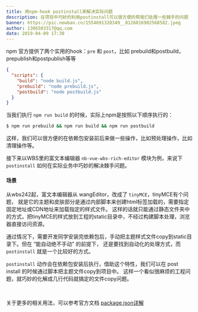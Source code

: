 ```yaml
---
title: 用npm-hook postinstall来解决实际问题
description: 在项目中巧妙的利用postinstall可以很方便的帮我们处理一些棘手的问题
banner: https://pic.newban.cn/1554691320349__8126016902568582.jpeg
author: 1306503317@qq.com
date: 2019-04-09 17:30
---
```


npm 官方提供了两个实用的hook：`pre` 和 `post`，比如 prebuild和postbuild，prepublish和postpublish等等

```json
{
  "scripts": {
    "build": "node build.js",
    "prebuild": "node prebuild.js",
    "postbuild": "node postbuild.js"
  }
}
```
当我们执行 `npm run build` 的时候，实际上npm是按照以下顺序执行的：

```bash
$ npm run prebuild && npm run build && npm run postbuild
```

这样，我们可以很方便的在依赖包安装前后来做一些操作，比如预处理操作，比如清理操作等。

接下来以WBS里的富文本编辑器 `nb-vue-wbs-rich-editor` 模块为例，来说下 `postinstall` 如何在实际业务中巧妙的解决棘手问题。


#### 场景

从wbs242起，富文本编辑器从 wangEditor，改成了 `tinyMCE`，tinyMCE有个问题，
就是它的主题和皮肤部分是通过内部脚本来创建html标签加载的，需要指定固定地址或CDN地址来加载指定的样式文件。
这样的话就只能通过静态文件夹中的方式，把tinyMCE的样式放到工程的static目录中，不经过构建脚本处理，浏览器直接访问资源。

通过情况下，需要开发同学安装完依赖包后，手动把主题样式文件copy到static目录下。但在 “能自动绝不手动” 的前提下，
还是要找到自动化的处理方式，而 `postinstall` 就是一个比较好的方式。

`postinstall` 动作会在依赖包安装后执行，借助这个特性，我们可以在 post install 的时候通过脚本把主题文件copy到项目中。
这样一个看似很麻烦的工程问题，就巧妙的化解成几行代码就搞定的文件copy问题。


<br />

关于更多的相关用法，可以参考官方文档 [package.json详解](https://docs.npmjs.com/files/package.json)
